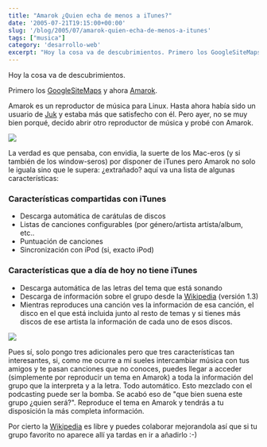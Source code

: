 ```yaml
---
title: "Amarok ¿Quien echa de menos a iTunes?"
date: '2005-07-21T19:15:00+00:00'
slug: '/blog/2005/07/amarok-quien-echa-de-menos-a-itunes'
tags: ["musica"]
category: 'desarrollo-web'
excerpt: "Hoy la cosa va de descubrimientos. Primero los GoogleSiteMaps y ahora Amarok."
---
```

Hoy la cosa va de descubrimientos.

Primero los [GoogleSiteMaps](http://www.lacoctelera.com/jalvarez/post/2005/07/21/google-xml-maps) y ahora [Amarok](http://amarok.kde.org/).

Amarok es un reproductor de música para Linux. Hasta ahora había sido un usuario de [Juk](http://developer.kde.org/~wheeler/juk.html) y estaba más que satisfecho con él. Pero ayer, no se muy bien porqué, decido abrir otro reproductor de música y probé con Amarok.

![](http://jorgegorka.files.wordpress.com/party_sized.png)

La verdad es que pensaba, con envidia, la suerte de los Mac-eros (y si también de los window-seros) por disponer de iTunes pero Amarok no solo le iguala sino que le supera: ¿extrañado? aquí va una lista de algunas características:

### Características compartidas con iTunes

- Descarga automática de carátulas de discos
- Listas de canciones configurables (por género/artista artísta/album, etc..
- Puntuación de canciones
- Sincronización con iPod (si, exacto iPod)

### Características que a día de hoy no tiene iTunes

- Descarga automática de las letras del tema que está sonando
- Descarga de información sobre el grupo desde la [Wikipedia](http://es.wikipedia.org/wiki/Portada) (versión 1.3)
- Mientras reproduces una canción ves la información de esa canción, el disco en el que está incluida junto al resto de temas y si tienes más discos de ese artista la información de cada uno de esos discos.

![](http://jorgegorka.files.wordpress.com/amarokWiki_sized.png)

Pues sí, solo pongo tres adicionales pero que tres características tan interesantes, si, como me ocurre a mí sueles intercambiar música con tus amigos y te pasan canciones que no conoces, puedes llegar a acceder (simplemente por reproducir un tema en Amarok) a toda la información del grupo que la interpreta y a la letra. Todo automático. Esto mezclado con el podcasting puede ser la bomba. Se acabó eso de "que bien suena este grupo ¿quien será?". Reproduce el tema en Amarok y tendrás a tu disposición la más completa información.

Por cierto la [Wikipedia](http://es.wikipedia.org/wiki/Portada) es libre y puedes colaborar mejorandola así que si tu grupo favorito no aparece allí ya tardas en ir a añadirlo :-)
